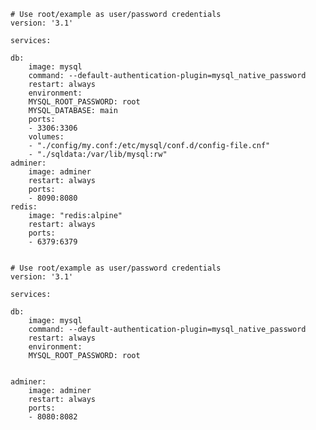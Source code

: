     # Use root/example as user/password credentials
    version: '3.1'

    services:

    db:
        image: mysql
        command: --default-authentication-plugin=mysql_native_password
        restart: always
        environment:
        MYSQL_ROOT_PASSWORD: root
        MYSQL_DATABASE: main
        ports:
        - 3306:3306
        volumes:
        - "./config/my.conf:/etc/mysql/conf.d/config-file.cnf"
        - "./sqldata:/var/lib/mysql:rw"
    adminer:
        image: adminer
        restart: always
        ports:
        - 8090:8080
    redis:
        image: "redis:alpine"
        restart: always
        ports:
        - 6379:6379


    # Use root/example as user/password credentials
    version: '3.1'

    services:

    db:
        image: mysql
        command: --default-authentication-plugin=mysql_native_password
        restart: always
        environment:
        MYSQL_ROOT_PASSWORD: root


    adminer:
        image: adminer
        restart: always
        ports:
        - 8080:8082
